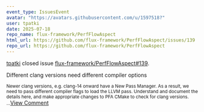 ```yaml
---
event_type: IssuesEvent
avatar: "https://avatars.githubusercontent.com/u/1597518?"
user: tpatki
date: 2025-07-18
repo_name: flux-framework/PerfFlowAspect
html_url: https://github.com/flux-framework/PerfFlowAspect/issues/139
repo_url: https://github.com/flux-framework/PerfFlowAspect
---
```


<a href='https://github.com/tpatki' target='_blank'>tpatki</a> closed issue <a href='https://github.com/flux-framework/PerfFlowAspect/issues/139' target='_blank'>flux-framework/PerfFlowAspect#139</a>.

<p>Different clang versions need different compiler options</p><small>Newer clang versions, e.g. clang-14 onward have a New Pass Manager. As a result, we need to pass different compiler flags to load the LLVM pass. Understand and document the details here, and make appropriate changes to PFA CMake to check for clang versions. ...</small><a href='https://github.com/flux-framework/PerfFlowAspect/issues/139' target='_blank'>View Comment</a>